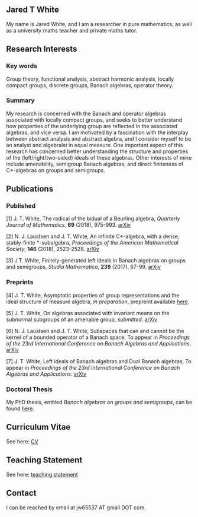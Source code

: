 ## Jared T White
My name is Jared White, and I am a researcher in pure mathematics, as well as a university maths teacher and private maths tutor.

## Research Interests
### Key words
Group theory, functional analysis, abstract harmonic analysis, locally compact groups, discrete groups, Banach algebras, operator theory.
### Summary
My research is concerned with the Banach and operator algebras associated with locally compact groups, and seeks to better understand how properties of the underlying group are reflected in the associated algebras, and vice versa. I am motivated by a fascination with the interplay between abstract analysis and abstract algebra, and  I consider myself to be an analyst and algebraist in equal measure. One important aspect of this research has concerned better understanding the structure and properties of the (left/right/two-sided) ideals of these algebras.  Other interests of mine include amenability, semigroup Banach algebras, and direct finiteness of C\*-algebras on groups and semigroups. 

## Publications
### Published
[1] J. T. White, The radical of the bidual of a Beurling algebra, *Quarterly Journal of Mathematics*, **69** (2018), 975-993.
[arXiv](https://arxiv.org/abs/1708.09635)

[2] N. J. Laustsen and J. T. White, An infinite C\*-algebra, with a dense, stably-finite \*-subalgebra,  *Proceedings of the American Mathematical Society*, **146** (2018), 2523-2528.
[arXiv](https://arxiv.org/abs/1705.05835)

[3] J.T. White, Finitely-generated left ideals in Banach algebras on groups and semigroups, *Studia Mathematica*, **239** (2017), 67-99.
[arXiv](https://arxiv.org/abs/1612.05915)

### Preprints
[4] J. T. White, Asymptotic properties of group representations and the ideal structure of measure algebra, *in preparation*, prepreint available [here](https://jaredtwhite.github.io/ideals2020.pdf).

[5] J. T. White, On algebras associated with invariant means on the subnormal subgroups of an amenable group, *submitted*. [arXiv](https://arxiv.org/abs/2008.09069)

[6]  N. J. Laustsen and J. T. White, Subspaces that can and cannot be the kernel of a bounded operator of a Banach space, To appear in *Proceedings of the 23rd International Conference on Banach Algebras and Applications*.
[arXiv](https://arxiv.org/abs/1811.02399)

[7] J. T. White, Left ideals of Banach algebras and Dual Banach algebras, To appear in *Proceedings of the 23rd International Conference on Banach Algebras and Applications*.
[arXiv](https://arxiv.org/abs/1811.02393)

### Doctoral Thesis
My PhD thesis, entitled *Banach algebras on groups and semigroups*, can be found [here](https://jaredtwhite.github.io/PhD_Thesis.pdf).

## Curriculum Vitae
See here: [CV](https://jaredtwhite.github.io/CV.pdf)

## Teaching Statement
See here: [teaching statement](https://jaredtwhite.github.io/Teaching_Statement.pdf)

## Contact
I can be reached by email at jw65537 AT gmail DOT com.

